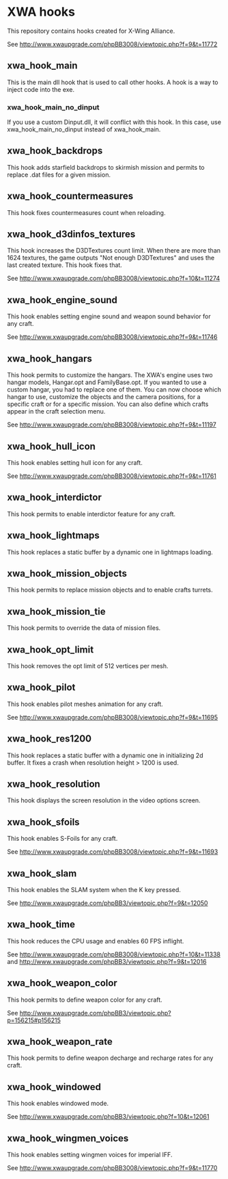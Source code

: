 # XWA hooks

This repository contains hooks created for X-Wing Alliance.

See http://www.xwaupgrade.com/phpBB3008/viewtopic.php?f=9&t=11772

## xwa_hook_main

This is the main dll hook that is used to call other hooks. A hook is a way to inject code into the exe.

### xwa_hook_main_no_dinput

If you use a custom Dinput.dll, it will conflict with this hook. In this case, use xwa_hook_main_no_dinput instead of xwa_hook_main.

## xwa_hook_backdrops

This hook adds starfield backdrops to skirmish mission and permits to replace .dat files for a given mission.

## xwa_hook_countermeasures

This hook fixes countermeasures count when reloading.

## xwa_hook_d3dinfos_textures

This hook increases the D3DTextures count limit. When there are more than 1624 textures, the game outputs "Not enough D3DTextures" and uses the last created texture. This hook fixes that.

See http://www.xwaupgrade.com/phpBB3008/viewtopic.php?f=10&t=11274

## xwa_hook_engine_sound

This hook enables setting engine sound and weapon sound behavior for any craft.

See http://www.xwaupgrade.com/phpBB3008/viewtopic.php?f=9&t=11746

## xwa_hook_hangars

This hook permits to customize the hangars.
The XWA's engine uses two hangar models, Hangar.opt and FamilyBase.opt. If you wanted to use a custom hangar, you had to replace one of them. You can now choose which hangar to use, customize the objects and the camera positions, for a specific craft or for a specific mission.
You can also define which crafts appear in the craft selection menu.

See http://www.xwaupgrade.com/phpBB3008/viewtopic.php?f=9&t=11197

## xwa_hook_hull_icon

This hook enables setting hull icon for any craft.

See http://www.xwaupgrade.com/phpBB3008/viewtopic.php?f=9&t=11761

## xwa_hook_interdictor

This hook permits to enable interdictor feature for any craft.

## xwa_hook_lightmaps

This hook replaces a static buffer by a dynamic one in lightmaps loading.

## xwa_hook_mission_objects

This hook permits to replace mission objects and to enable crafts turrets.

## xwa_hook_mission_tie

This hook permits to override the data of mission files.

## xwa_hook_opt_limit

This hook removes the opt limit of 512 vertices per mesh.

## xwa_hook_pilot

This hook enables pilot meshes animation for any craft.

See http://www.xwaupgrade.com/phpBB3008/viewtopic.php?f=9&t=11695

## xwa_hook_res1200

This hook replaces a static buffer with a dynamic one in initializing 2d buffer. It fixes a crash when resolution height > 1200 is used.

## xwa_hook_resolution

This hook displays the screen resolution in the video options screen.

## xwa_hook_sfoils

This hook enables S-Foils for any craft.

See http://www.xwaupgrade.com/phpBB3008/viewtopic.php?f=9&t=11693

## xwa_hook_slam

This hook enables the SLAM system when the K key pressed.

See http://www.xwaupgrade.com/phpBB3/viewtopic.php?f=9&t=12050

## xwa_hook_time

This hook reduces the CPU usage and enables 60 FPS inflight.

See http://www.xwaupgrade.com/phpBB3008/viewtopic.php?f=10&t=11338 and http://www.xwaupgrade.com/phpBB3/viewtopic.php?f=9&t=12016

## xwa_hook_weapon_color

This hook permits to define weapon color for any craft.

See http://www.xwaupgrade.com/phpBB3/viewtopic.php?p=156215#p156215

## xwa_hook_weapon_rate

This hook permits to define weapon decharge and recharge rates for any craft.

## xwa_hook_windowed

This hook enables windowed mode.

See http://www.xwaupgrade.com/phpBB3/viewtopic.php?f=10&t=12061

## xwa_hook_wingmen_voices

This hook enables setting wingmen voices for imperial IFF.

See http://www.xwaupgrade.com/phpBB3008/viewtopic.php?f=9&t=11770
